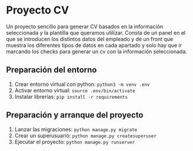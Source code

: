 # Proyecto CV 

Un proyecto sencillo para generar CV basados en la información seleccionada y la plantilla que queramos utilizar.
Consta de un panel en el que se introducen los distintos datos del empleado y de un front que muestra los diferentes tipos de datos en cada apartado y solo hay que ir marcando los 
checks para generar un cv con la información seleccionada.

## Preparación del entorno

1. Crear entorno virtual con python: ``python3 -m venv .env``
2. Activar entorno virtual: ``source .env/bin/activate``
3. Instalar librerías: ``pip install -r requirements``

## Preparación y arranque del proyecto

1. Lanzar las migraciones: ``python manage.py migrate``
2. Crear un superusuario: ``python manage.py createsuperuser``
3. Ejecutar el proyecto: ``python manage.py runserver``
